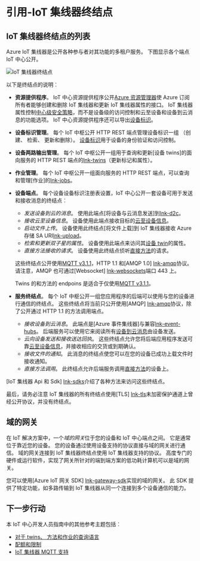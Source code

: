 <properties
 pageTitle="开发人员指南-IoT 集线器终结点 |Microsoft Azure"
 description="Azure IoT 中心开发人员指南-IoT 中心端点引用信息"
 services="iot-hub"
 documentationCenter=".net"
 authors="dominicbetts"
 manager="timlt"
 editor=""/>

<tags
 ms.service="iot-hub"
 ms.devlang="multiple"
 ms.topic="article"
 ms.tgt_pltfrm="na"
 ms.workload="na"
 ms.date="09/30/2016" 
 ms.author="dobett"/>

# <a name="reference---iot-hub-endpoints"></a>引用-IoT 集线器终结点

## <a name="list-of-iot-hub-endpoints"></a>IoT 集线器终结点的列表

Azure IoT 集线器是公开各种参与者对其功能的多租户服务。 下图显示各个端点 IoT 中心公开。

![IoT 集线器终结点][img-endpoints]

以下是终结点的说明︰

* **资源提供程序**。 IoT 中心资源提供程序公开[Azure 资源管理器][lnk-arm]使 Azure 订阅所有者能够创建和删除 IoT 集线器和更新 IoT 集线器属性的接口。 IoT 集线器属性控制[中心级安全策略][lnk-accesscontrol]，而不是设备级的访问控制和云至设备和设备到云消息的功能选项。 IoT 中心资源提供程序还可以导出[设备标识][lnk-importexport]。
* **设备标识管理**。 每个 IoT 中枢公开 HTTP REST 端点管理设备标识一组 （创建、 检索、 更新和删除）。 [设备标识][lnk-device-identities]用于设备的身份验证和访问控制。
* **设备两路输出管理**。 每个 IoT 中枢公开一组用于查询和更新[设备 twins]的面向服务的 HTTP REST 端点的[lnk-twins]（更新标记和属性）。
* **作业管理**。 每个 IoT 中枢公开一组面向服务的 HTTP REST 端点，可以查询和管理[作业]的[lnk-jobs]。
* **设备端点**。 每个设备设备标识注册表设置，IoT 中心公开一套设备可用于发送和接收消息的终结点︰
    - *发送设备到云的消息*。 使用此端点[将设备与云消息发送]到[lnk-d2c]。
    - *接收云至设备信息*。 设备使用此端点接收目标的[云至设备信息][lnk-c2d]。
    - *启动文件上传*。 设备使用此终结点[将文件上载]到 IoT 集线器接收 Azure 存储 SA URI[lnk-upload]。
    - *检索和更新双子星的属性*。 设备使用此端点来访问其[设备 twin][lnk-twins]的属性。
    - *直接方法接收的请求*。 设备使用此终结点侦听[直接方法][lnk-methods]的请求。

    这些终结点公开使用[MQTT v3.1.1][lnk-mqtt]，HTTP 1.1 和[AMQP 1.0] [lnk-amqp]协议。 请注意，AMQP 也可通过[Websocket] [lnk-websockets]端口 443 上。
    
    Twins 的和方法的 endpoins 是适合于仅使用[MQTT v3.1.1][lnk-mqtt]。

* **服务终结点**。 每个 IoT 中枢公开一组您应用程序的后端可以使用与您的设备进行通信的终结点。 这些终结点将当前只公开使用[AMQP] [lnk-amqp]协议，除了公开通过 HTTP 1.1 的方法调用端点。
    - *接收设备到云消息*。 此端点是[Azure 事件集线器]与兼容[lnk-event-hubs]。 后端服务可以使用它来阅读所有[设备到云消息][lnk-d2c]由设备发送。
    - *云向设备发送和接收送达回执*。 这些终结点允许您将后端应用程序发送可靠[云至设备信息][lnk-c2d]，并接收相应的交货或到期确认。
    - *接收文件的通知*。 此消息的终结点使您可以在您的设备已成功上载文件时接收通知。 
    - *直接方法调用*。 此终结点允许后端服务调用[直接方法][lnk-methods]的设备上。

[IoT 集线器 Api 和 Sdk] [lnk-sdks]介绍了各种方法来访问这些终结点。

最后，请务必注意 IoT 集线器的所有终结点使用[TLS] [lnk-tls]未加密保护通道上曾经公开协议，并没有终结点。

## <a name="field-gateways"></a>域的网关

在 IoT 解决方案中，一个*域的网关*位于您的设备和 IoT 中心端点之间。 它是通常位于靠近您的设备。 您的设备通过使用设备支持的协议直接与域的网关进行通信。 域的网关连接到 IoT 集线器终结点使用 IoT 集线器支持的协议。 高度专门的硬件或运行软件，实现了网关所针对的端到端方案的低功耗计算机可以是域的网关。

您可以使用[Azure IoT 网关 SDK] [lnk-gateway-sdk]实现的域的网关。 此 SDK 提供了特定功能，如多路传输到 IoT 集线器从同一个连接到多个设备通信的能力。

## <a name="next-steps"></a>下一步行动

本 IoT 中心开发人员指南中的其他参考主题包括︰

- [对于 twins、 方法和作业的查询语言][lnk-devguide-query]
- [配额和限制][lnk-devguide-quotas]
- [IoT 集线器 MQTT 支持][lnk-devguide-mqtt]

[lnk-gateway-sdk]: https://github.com/Azure/azure-iot-gateway-sdk

[img-endpoints]: ./media/iot-hub-devguide-endpoints/endpoints.png
[lnk-amqp]: https://www.amqp.org/
[lnk-mqtt]: http://mqtt.org/
[lnk-websockets]: https://tools.ietf.org/html/rfc6455
[lnk-arm]: ../azure-resource-manager/resource-group-overview.md
[lnk-event-hubs]: http://azure.microsoft.com/documentation/services/event-hubs/

[lnk-tls]: https://tools.ietf.org/html/rfc5246


[lnk-sdks]: iot-hub-devguide-sdks.md
[lnk-accesscontrol]: iot-hub-devguide-security.md#access-control-and-permissions
[lnk-importexport]: iot-hub-devguide-identity-registry.md#import-and-export-device-identities
[lnk-d2c]: iot-hub-devguide-messaging.md#device-to-cloud-messages
[lnk-device-identities]: iot-hub-devguide-identity-registry.md
[lnk-upload]: iot-hub-devguide-file-upload.md
[lnk-c2d]: iot-hub-devguide-messaging.md#cloud-to-device-messages
[lnk-methods]: iot-hub-devguide-direct-methods.md
[lnk-twins]: iot-hub-devguide-device-twins.md
[lnk-query]: iot-hub-devguide-query-language.md
[lnk-jobs]: iot-hub-devguide-jobs.md

[lnk-devguide-quotas]: iot-hub-devguide-quotas-throttling.md
[lnk-devguide-query]: iot-hub-devguide-query-language.md
[lnk-devguide-mqtt]: iot-hub-mqtt-support.md